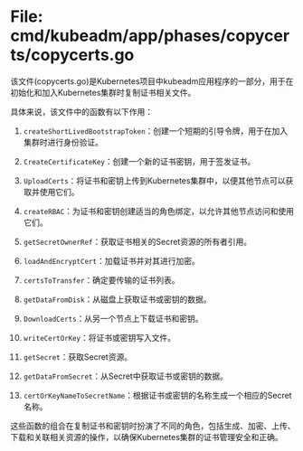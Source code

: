 # File: cmd/kubeadm/app/phases/copycerts/copycerts.go

该文件(copycerts.go)是Kubernetes项目中kubeadm应用程序的一部分，用于在初始化和加入Kubernetes集群时复制证书相关文件。

具体来说，该文件中的函数有以下作用：

1. `createShortLivedBootstrapToken`：创建一个短期的引导令牌，用于在加入集群时进行身份验证。

2. `CreateCertificateKey`：创建一个新的证书密钥，用于签发证书。

3. `UploadCerts`：将证书和密钥上传到Kubernetes集群中，以便其他节点可以获取并使用它们。

4. `createRBAC`：为证书和密钥创建适当的角色绑定，以允许其他节点访问和使用它们。

5. `getSecretOwnerRef`：获取证书相关的Secret资源的所有者引用。

6. `loadAndEncryptCert`：加载证书并对其进行加密。

7. `certsToTransfer`：确定要传输的证书列表。

8. `getDataFromDisk`：从磁盘上获取证书或密钥的数据。

9. `DownloadCerts`：从另一个节点上下载证书和密钥。

10. `writeCertOrKey`：将证书或密钥写入文件。

11. `getSecret`：获取Secret资源。

12. `getDataFromSecret`：从Secret中获取证书或密钥的数据。

13. `certOrKeyNameToSecretName`：根据证书或密钥的名称生成一个相应的Secret名称。

这些函数的组合在复制证书和密钥时扮演了不同的角色，包括生成、加密、上传、下载和关联相关资源的操作，以确保Kubernetes集群的证书管理安全和正确。

